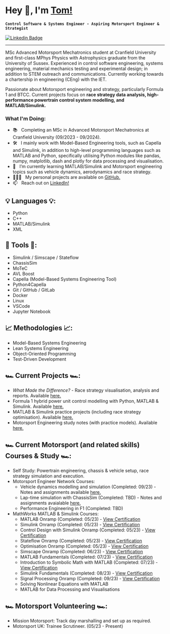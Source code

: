 # Hey 👋, I'm [Tom!](https://github.com/TomWebster98)
**`Control Software & Systems Engineer - Aspiring Motorsport Engineer & Strategist`**

[![Linkedin Badge](https://img.shields.io/badge/-LinkedIn-blue?style=flat&logo=Linkedin&logoColor=white&link=https://www.linkedin.com/in/tom-webster98/)](https://www.linkedin.com/in/tom-webster98/)

-----------------------------------

MSc Advanced Motorsport Mechatronics student at Cranfield University and first-class MPhys Physics with Astrophysics graduate from the University of Sussex. Experienced in control software engineering, systems engineering, material mechanics testing and experimental design; in addition to STEM outreach and communications. Currently working towards a chartership in engineering (CEng) with the IET.

Passionate about Motorsport engineering and strategy, particularly Formula 1 and BTCC. Current projects focus on **race strategy data analysis, high-performance powertrain control system modelling, and MATLAB/Simulink.**

### What I'm Doing:

- 📚 &nbsp; Completing an MSc in Advanced Motorsport Mechatronics at Cranfield University (09/2023 - 09/2024).
- 🛠 &nbsp; I mainly work with Model-Based Engineering tools, such as Capella and Simulink, in addition to high-level programming languages such as MATLAB and Python, specifically utilising Python modules like pandas, numpy, matplotlib, dash and plotly for data processing and visualisation.
- 🌱 &nbsp; I’m currently learning MATLAB/Simulink and Motorsport engineering topics such as vehicle dynamics, aerodynamics and race strategy.
- 👨🏻‍💻 &nbsp; My personal projects are available on [GitHub.](https://github.com/TomWebster98?tab=repositories)
- 📫 &nbsp; Reach out on [LinkedIn!](https://www.linkedin.com/in/tom-webster98/)

## 💡 Languages 💡:
- Python
- C++
- MATLAB/Simulink
- XML

## 🔨 Tools 🔨:
- Simulink / Simscape / Stateflow
- ChassisSim
- MoTeC
- AVL Boost
- Capella (Model-Based Systems Engineering Tool)
- Python4Capella
- Git / GitHub / GitLab
- Docker
- Linux
- VSCode
- Jupyter Notebook

## 📈 Methodologies 📈:
- Model-Based Systems Engineering
- Lean Systems Engineering
- Object-Oriented Programming
- Test-Driven Development

## 🏎️ Current Projects 🏎️:
- *What Made the Difference?* - Race strategy visualisation, analysis and reports. Available [here.](https://github.com/TomWebster98/Race-Strategy-Analysis)
- Formula 1 hybrid power unit control modelling with Python, MATLAB & Simulink. Available [here.](https://github.com/TomWebster98/Control-System-Modelling)
- MATLAB & Simulink practice projects (including race strategy optimisation). Available [here.](https://github.com/TomWebster98/MATLAB-Simulink-Practice)
- Motorsport Engineering study notes (with practice models). Available [here.](https://github.com/TomWebster98/Motorsport-Engineering-Notes)

## 🏎️ Current Motorsport (and related skills) Courses & Study 🏎️:
- Self Study: Powertrain engineering, chassis & vehicle setup, race strategy simulation and execution.
- Motorsport Engineer Network Courses: 
    - Vehicle dynamics modelling and simulation (Completed: 09/23) - Notes and assignments available [here.](https://github.com/TomWebster98/Motorsport-Engineering-Notes/tree/main/Vehicle_Dynamics_Modelling_and_Simulation)
    - Lap-time simulation with ChassisSim (Completed: TBD) - Notes and assignments avaialable [here.](https://github.com/TomWebster98/Motorsport-Engineering-Notes/tree/main/Laptime_Simulation_with_ChassisSim)
    - Performance Engineering in F1 (Completed: TBD)
- MathWorks MATLAB & Simulink Courses:
    - MATLAB Onramp (Completed: 05/23) - [View Certification](https://matlabacademy.mathworks.com/progress/share/certificate.html?id=e83c5be5-2541-4b88-b2da-482e3b69c29b&)
    - Simulink Onramp (Completed: 05/23) - [View Certification](https://matlabacademy.mathworks.com/progress/share/certificate.html?id=5c63cf78-b374-468f-b0b2-7b715185d5af&)
    - Control Design with Simulink Onramp (Completed: 05/23) - [View Certification](https://matlabacademy.mathworks.com/progress/share/certificate.html?id=6a272ea4-3d19-4b82-867a-deb50fd81dfa&)
    - Stateflow Onramp (Completed: 05/23) - [View Certification](https://matlabacademy.mathworks.com/progress/share/certificate.html?id=4846b1db-3884-4567-8931-7eae7764ffc5&)
    - Optimisation Onramp (Completed: 05/23) - [View Certification](https://matlabacademy.mathworks.com/progress/share/certificate.html?id=c9baa8df-b7d0-4c95-afda-c6c52c93028c&)
    - Simscape Onramp (Completed: 06/23) - [View Certification](https://matlabacademy.mathworks.com/progress/share/certificate.html?id=5a074a7a-341f-4623-a15e-7b4e34a2e1e9&)
    - MATLAB Fundamentals (Completed: 07/23) - [View Certification](https://matlabacademy.mathworks.com/progress/share/certificate.html?id=2596125c-0782-4b1d-95d7-2a801e818fc3&)
    - Introduction to Symbolic Math with MATLAB (Completed: 07/23) - [View Certification](https://matlabacademy.mathworks.com/progress/share/certificate.html?id=9df43384-2085-43a9-a2c9-6b4e58163f3a&)
    - Simulink Fundamentals (Completed: 08/23) - [View Certification](https://matlabacademy.mathworks.com/progress/share/certificate.html?id=75b920cc-a817-497b-934f-d5fb4f893674&)
    - Signal Processing Onramp (Completed: 09/23) - [View Certification](https://matlabacademy.mathworks.com/progress/share/certificate.html?id=1e9d15ec-a95d-4783-95d5-e36de3868705&)
    - Solving Nonlinear Equations with MATLAB
    - MATLAB for Data Processing and Visualisations

## 🏎️ Motorsport Volunteering 🏎️:
- Mission Motorsport: Track day marshalling and set up as required.
- Motorsport UK: Trainee Scrutineer. (05/23 - Present)
